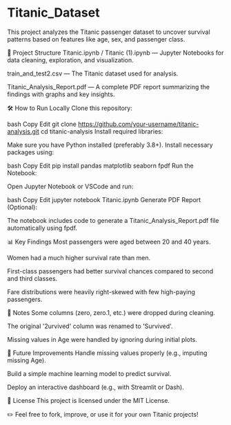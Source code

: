 # Titanic_Dataset
This project analyzes the Titanic passenger dataset to uncover survival patterns based on features like age, sex, and passenger class.

📁 Project Structure
Titanic.ipynb / Titanic (1).ipynb — Jupyter Notebooks for data cleaning, exploration, and visualization.

train_and_test2.csv — The Titanic dataset used for analysis.

Titanic_Analysis_Report.pdf — A complete PDF report summarizing the findings with graphs and key insights.

🛠 How to Run Locally
Clone this repository:

bash
Copy
Edit
git clone https://github.com/your-username/titanic-analysis.git
cd titanic-analysis
Install required libraries:

Make sure you have Python installed (preferably 3.8+).
Install necessary packages using:

bash
Copy
Edit
pip install pandas matplotlib seaborn fpdf
Run the Notebook:

Open Jupyter Notebook or VSCode and run:

bash
Copy
Edit
jupyter notebook Titanic.ipynb
Generate PDF Report (Optional):

The notebook includes code to generate a Titanic_Analysis_Report.pdf file automatically using fpdf.

📊 Key Findings
Most passengers were aged between 20 and 40 years.

Women had a much higher survival rate than men.

First-class passengers had better survival chances compared to second and third classes.

Fare distributions were heavily right-skewed with few high-paying passengers.

📎 Notes
Some columns (zero, zero.1, etc.) were dropped during cleaning.

The original '2urvived' column was renamed to 'Survived'.

Missing values in Age were handled by ignoring during initial plots.

🧠 Future Improvements
Handle missing values properly (e.g., imputing missing Age).

Build a simple machine learning model to predict survival.

Deploy an interactive dashboard (e.g., with Streamlit or Dash).

📜 License
This project is licensed under the MIT License.

✏️ Feel free to fork, improve, or use it for your own Titanic projects!

